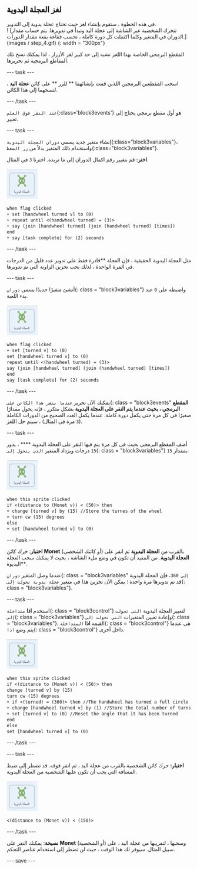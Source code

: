 ## لغز العجلة اليدوية

<div style="display: flex; flex-wrap: wrap">
<div style="flex-basis: 200px; flex-grow: 1; margin-right: 15px;">
في هذه الخطوة ، ستقوم بإنشاء لغز حيث تحتاج عجلة يدوية إلى التدوير.
</div>
<div>
! [تتحرك الشخصية عبر الشاشة إلى عجلة اليد وتبدأ في تدويرها. يتم حساب مقدار الدوران في المتغير وكلما اكتملت كل دورة كاملة ، تحسب فقاعة بقعة مقدار الدورات.] (images / step_4.gif) {: width = "300px"}
</div>
</div>

المقطع البرمجي الخاصة بهذا اللغز تشبه إلى حد كبير لغز الأزرار ، لذا يمكنك نسخ تلك المقاطع البرمجية ثم تحريرها.

--- task ---

اسحب المقطعين البرمجين اللذين قمت بإنشائهما ** للزر ** على كائن **عجلة اليد** ، لنسخهما إلى هذا الكائن.

--- /task ---

`عند النقر فوق العلم`{:class='block3events'} هو أول مقطع برمجي يحتاج إلى تغيير.

--- task ---

إنشاء متغير جديد يسمى `دوران العجلة اليدوية`{:class="block3variables"}، واستخدام ذلك المتغير بدلاً من `زر الضغط`{:class="block3variables"}.

**اختر:** قم بتغيير رقم اكمال الدوران إلى ما تريده. اخترنا `3` في المثال.

![لغز العجلة اليدوية.](images/handwheel-sprite.png)

```blocks3
when flag clicked
+ set [handwheel turned v] to (0)
+ repeat until <(handwheel turned) = (3)>
+ say (join [handwheel turned] (join (handwheel turned) [times])
end
+ say [task complete] for (2) seconds
```

--- /task ---

مثل العجلة اليدوية الحقيقية ، فإن </strong> العجلة **قادرة فقط على تدوير عدد قليل من الدرجات في المرة الواحدة ، لذلك يجب تخزين الزاوية التي تم تدويرها.</p>

--- task ---

أنشئ متغيرًا جديدًا يسمى `دوران`{: class = "block3variables"} واضبطه على `0` عند بدء اللعبة.

![لغز العجلة اليدوية.](images/handwheel-sprite.png)

```blocks3
when flag clicked
+ set [turned v] to (0)
set [handwheel turned v] to (0)
repeat until <(handwheel turned) = (3)>
say (join [handwheel turned] (join (handwheel turned) [times])
end
say [task complete] for (2) seconds
```

--- /task ---

يمكنك الآن تحرير `عندما ينقر هذا الكائن على`{: class = "block3events" **المقطع البرمجي ، بحيث عندما يتم النقر على العجلة اليدوية** بشكل متكرر ، فإنه يحول مقدارًا صغيرًا في كل مرة حتى يكمل دورة كاملة. عندما يكمل العدد الصحيح من الدورات الكاملة (`3` مرة في المثال) ، سيتم حل اللغز.

--- task ---

أضف المقطع البرمجي بحيث في كل مرة يتم فيها النقر على العجلة اليدوية **** ، يدور `15` درجات ويزداد المتغير `الذي يتحول إلى`{: class = "block3variables"} بمقدار `15`.

![لغز العجلة اليدوية.](images/handwheel-sprite.png)

```blocks3
when this sprite clicked
if <(distance to (Monet v)) < (50)> then
+ change [turned v] by (15) //Store the turnes of the wheel
+ turn cw (15) degrees
else
+ set [handwheel turned v] to (0)
```

--- /task ---

**اختبار**: حرك كائن **Monet** (أو كائنك الشخصي) بالقرب من  **العجلة اليدوية** ثم انقر على  **العجلة اليدوية**. من المفيد أن تكون في وضع ملء الشاشة ، بحيث لا يمكنك سحب </strong>العجلة اليديوة**.</p>

عندما وصل المتغير `دوران`{: class = "block3variables" `إلى 360`، فإن العجلة اليدوية قد تم تدويرها مرة واحدة ؛ يمكن الآن تخزين هذا في متغير `عجلة يدوية تحولت إلى`{: class = "block3variables"}.

--- task ---

استخدم **اذا** `متداخلة`{: class = "block3control"} لتغيير العجلة اليدوية `التي تحولت إلى`{: class = "block3variables"} وإعادة تعيين المتغيرات `التي تحولت إلى`{: class = "block3variables"}. القيمة **اذا** `المتداخلة`{: class = "block3control"} هي عندما يتم وضع `اذا`{: class = "block3control"} داخل أخرى.

![لغز العجلة اليدوية.](images/handwheel-sprite.png)

```blocks3
when this sprite clicked
if <(distance to (Monet v)) < (50)> then
change [turned v] by (15)
turn cw (15) degrees
+ if <(turned) = (360)> then //The handwheel has turned a full circle
+ change [handwheel turned v] by (1) //Store the total number of turns
+ set [turned v] to (0) //Reset the angle that it has been turned
end
else
set [handwheel turned v] to (0)
```

--- /task ---

--- task ---

**اختبار:** حرك كائن الشخصية بالقرب من عجلة اليد ، ثم انقر فوقه. قد تضطر إلى ضبط المسافة التي يجب أن تكون عليها الشخصية من العجلة اليدوية.

![لغز العجلة اليدوية.](images/handwheel-sprite.png)

```blocks3
<(distance to (Monet v)) < (150)>
```

--- /task ---

**نصيحة**: يمكنك النقر على **Monet** (أو الشخصية) وسحبها ، لتقريبها من عجلة اليد ، على سبيل المثال. سيوفر لك هذا الوقت ، حيث لن تضطر إلى استخدام عناصر التحكم.

--- save ---

